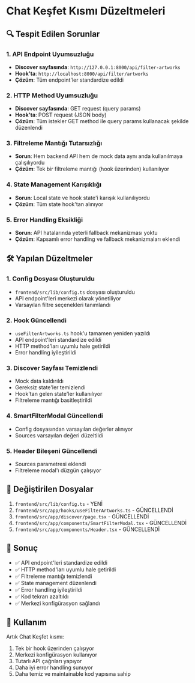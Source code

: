 # Chat Keşfet Kısmı Düzeltmeleri

## 🔍 Tespit Edilen Sorunlar

### 1. API Endpoint Uyumsuzluğu

- **Discover sayfasında**: `http://127.0.0.1:8000/api/filter-artworks`
- **Hook'ta**: `http://localhost:8000/api/filter/artworks`
- **Çözüm**: Tüm endpoint'ler standardize edildi

### 2. HTTP Method Uyumsuzluğu

- **Discover sayfasında**: GET request (query params)
- **Hook'ta**: POST request (JSON body)
- **Çözüm**: Tüm istekler GET method ile query params kullanacak şekilde düzenlendi

### 3. Filtreleme Mantığı Tutarsızlığı

- **Sorun**: Hem backend API hem de mock data aynı anda kullanılmaya çalışılıyordu
- **Çözüm**: Tek bir filtreleme mantığı (hook üzerinden) kullanılıyor

### 4. State Management Karışıklığı

- **Sorun**: Local state ve hook state'i karışık kullanılıyordu
- **Çözüm**: Tüm state hook'tan alınıyor

### 5. Error Handling Eksikliği

- **Sorun**: API hatalarında yeterli fallback mekanizması yoktu
- **Çözüm**: Kapsamlı error handling ve fallback mekanizmaları eklendi

## 🛠️ Yapılan Düzeltmeler

### 1. Config Dosyası Oluşturuldu

- `frontend/src/lib/config.ts` dosyası oluşturuldu
- API endpoint'leri merkezi olarak yönetiliyor
- Varsayılan filtre seçenekleri tanımlandı

### 2. Hook Güncellendi

- `useFilterArtworks.ts` hook'u tamamen yeniden yazıldı
- API endpoint'leri standardize edildi
- HTTP method'ları uyumlu hale getirildi
- Error handling iyileştirildi

### 3. Discover Sayfası Temizlendi

- Mock data kaldırıldı
- Gereksiz state'ler temizlendi
- Hook'tan gelen state'ler kullanılıyor
- Filtreleme mantığı basitleştirildi

### 4. SmartFilterModal Güncellendi

- Config dosyasından varsayılan değerler alınıyor
- Sources varsayılan değeri düzeltildi

### 5. Header Bileşeni Güncellendi

- Sources parametresi eklendi
- Filtreleme modal'ı düzgün çalışıyor

## 📁 Değiştirilen Dosyalar

1. `frontend/src/lib/config.ts` - YENİ
2. `frontend/src/app/hooks/useFilterArtworks.ts` - GÜNCELLENDİ
3. `frontend/src/app/discover/page.tsx` - GÜNCELLENDİ
4. `frontend/src/app/components/SmartFilterModal.tsx` - GÜNCELLENDİ
5. `frontend/src/app/components/Header.tsx` - GÜNCELLENDİ

## 🚀 Sonuç

- ✅ API endpoint'leri standardize edildi
- ✅ HTTP method'ları uyumlu hale getirildi
- ✅ Filtreleme mantığı temizlendi
- ✅ State management düzenlendi
- ✅ Error handling iyileştirildi
- ✅ Kod tekrarı azaltıldı
- ✅ Merkezi konfigürasyon sağlandı

## 🔧 Kullanım

Artık Chat Keşfet kısmı:

1. Tek bir hook üzerinden çalışıyor
2. Merkezi konfigürasyon kullanıyor
3. Tutarlı API çağrıları yapıyor
4. Daha iyi error handling sunuyor
5. Daha temiz ve maintainable kod yapısına sahip
